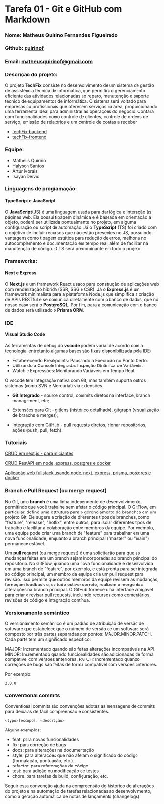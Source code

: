 # Tarefa 01 - Git e GitHub com Markdown

### Nome: Matheus Quirino Fernandes Figueiredo

### Github: [quirinof](https://github.com/quirinof)

### Email: matheusquirinof@gmail.com

### Descrição do projeto:

O projeto **TechFix** consiste no desenvolvimento de um sistema de gestão de assistência técnica de informática, que permitirá
o gerenciamento eficiente das atividades relacionadas ao reparo, manutenção e suporte técnico de equipamentos de informática.
O sistema será voltado para empresas ou profissionais que oferecem serviços na área, proporcionando uma ferramenta ideal para
administrar as operações do negócio. Contará com funcionalidades como controle de clientes, controle de ordens de serviço,
emissão de relatórios e um controle de contas a receber.

- [techFix-backend](https://github.com/quirinof/techFix-backend.git)
- [techFix-frontend](https://github.com/quirinof/techFix-frontend.git)

### Equipe:

- Matheus Quirino
- Halyson Santos
- Artur Morais
- Isayan Deivid

### Linguagens de programação:

#### TypeScript e JavaScript

O **JavaScript**(JS) é uma linguagem usada para dar lógica e interação às páginas web. Ela possui tipagem dinâmica e é baseada em orientação a objeto, poderá ser utilizada pontualmente no projeto, em alguma configuração ou script de automação. Já o **TypeScript** (TS) foi criado com o objetivo de incluir recursos que não estão presentes no JS, possuindo vantagens como tipagem estática para redução de erros, melhoria no autocomplemento e documentação em tempo real, além de facilitar na manutenção de código. O TS será predominante em todo o projeto.

### Frameworks:

#### Next e Express

O **Next.js** é um framework React usado para construção de aplicações web com renderização híbrida (SSR, SSG e CSR). Já o **Express.js** é um framework minimalista para a plataforma Node.js que simplifica a criação de APIs RESTful e se comunica diretamente com o banco de dados, que no nosso caso será o **PostgreSQL**. Por fim, para a comunicação com o banco de dados será utilizado o **Prisma ORM**.

### IDE

#### Visual Studio Code

As ferramentas de debug do **vscode** podem variar de acordo com a tecnologia, entretanto algumas bases são fixas disponibilizada pela IDE:

- Estabelecendo Breakpoints: Pausando a Execução no Ponto Certo.
- Utilizando a Console Integrada: Inspeção Dinâmica de Variáveis.
- Watch e Expressões: Monitorando Variáveis em Tempo Real.

O vscode tem integração nativa com Git, mas também suporta outros sistemas (como SVN e Mercurial) via extensões.

- **Git Integrado** - source control, commits diretos na interface, branch management, etc;

- Extensões para Git - gitlens (histórico detalhado), gitgraph (visualização de branchs e merges);

- Integração com GitHub - pull requests diretos, clonar repositórios, ações (push, pull, fetch).

### Tutoriais

[CRUD em next.js - para iniciantes](https://youtu.be/iJejohAs9EY?si=n4rTXfRdAr9vxXN2)

[CRUD RestAPI em node, express, postgres e docker](https://youtu.be/TYB-Lz8YGFk?si=ae1uGVRyQTUWahph)

[Aplicação web fullstack usando node, next, express, prisma, postgres e docker](https://www.youtube.com/live/NaqNk2TbeRE?si=q308hzY3aZNWkqTY)

### Branch e Pull Request (ou merge request)

No Git, uma **branch** é uma linha independente de desenvolvimento, permitindo que você trabalhe sem afetar o código principal. O GitFlow, em particular, define uma estrutura para o gerenciamento de branches em um projeto Git. Ele sugere a criação de diferentes tipos de branches, como "feature", "release", "hotfix", entre outros, para isolar diferentes tipos de trabalho e facilitar a colaboração entre membros da equipe. Por exemplo, uma equipe pode criar uma branch de "feature" para trabalhar em uma nova funcionalidade, enquanto a branch principal ("master" ou "main") permanece estável.

Um **pull request** (ou merge request) é uma solicitação para que as mudanças feitas em um branch sejam incorporadas ao branch principal do repositório. No GitFlow, quando uma nova funcionalidade é desenvolvida em uma branch de "feature", por exemplo, e está pronta para ser integrada ao código principal, um membro da equipe cria um pull request para revisão. Isso permite que outros membros da equipe revisem as mudanças, forneçam feedback e, se tudo estiver correto, realizem o merge das alterações na branch principal. O GitHub fornece uma interface amigável para criar e revisar pull requests, incluindo recursos como comentários, revisões de código e integração contínua.

### Versionamento semântico

O versionamento semântico é um padrão de atribuição de versão de software que estabelece que o número de versão de um software será composto por três partes separadas por pontos: MAJOR.MINOR.PATCH. Cada parte tem um significado específico:

MAJOR: Incrementado quando são feitas alterações incompatíveis na API.
MINOR: Incrementado quando funcionalidades são adicionadas de forma compatível com versões anteriores.
PATCH: Incrementado quando correções de bugs são feitas de forma compatível com versões anteriores.

Por exemplo:

```
2.0.0
```

### Conventional commits

Conventional commits são convenções adotas as mensagens de commits para deixalas de fácil compreensão e consistentes.

```bash
<typo>[escopo]: <descrição>
```

Alguns exemplos:

- feat: para novas funcionalidades
- fix: para correção de bugs
- docs: para alterações na documentação
- style: para alterações que não afetam o significado do código (formatação, pontuação, etc.)
- refactor: para refatorações de código
- test: para adição ou modificação de testes
- chore: para tarefas de build, configuração, etc.

Seguir essa convenção ajuda na compreensão do histórico de alterações do projeto e na automação de tarefas relacionadas ao desenvolvimento, como a geração automática de notas de lançamento (changelogs).

